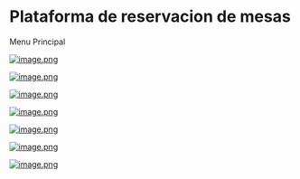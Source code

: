 # Plataforma de reservacion de mesas
Menu Principal

[![image.png](https://i.postimg.cc/cH4GSWFy/image.png)](https://postimg.cc/f3FrcG4B)

[![image.png](https://i.postimg.cc/76s8PRRC/image.png)](https://postimg.cc/CBq6mcSY)

[![image.png](https://i.postimg.cc/T1K8K98t/image.png)](https://postimg.cc/p5Mc7KLj)

[![image.png](https://i.postimg.cc/tJwKWxpp/image.png)](https://postimg.cc/zHw213yc)

[![image.png](https://i.postimg.cc/y6G4ww9t/image.png)](https://postimg.cc/14DjF7vr)

[![image.png](https://i.postimg.cc/T3M8Pgtc/image.png)](https://postimg.cc/N54CJ9qy)

[![image.png](https://i.postimg.cc/CKSWGYTB/image.png)](https://postimg.cc/219cYs5r)
